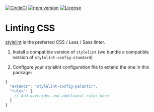 [![CircleCI](https://circleci.com/gh/palantir/stylelint-config-palantir.svg?style=shield&circle-token=f4447e3c4df0f0edee55b1f1823f07bb43c94604)](https://circleci.com/gh/palantir/stylelint-config-palantir)
[![npm version](https://badge.fury.io/js/stylelint-config-palantir.svg)](https://badge.fury.io/js/stylelint-config-palantir)
[![License](https://img.shields.io/badge/License-Apache%202.0-blue.svg)](https://opensource.org/licenses/Apache-2.0)

# Linting CSS

[stylelint](https://github.com/stylelint/stylelint) is the preferred CSS / Less / Sass linter.

1. Install a compatible version of `stylelint` (we bundle a compatible version of `stylelint-config-standard`)

2. Configure your stylelint configuration file to extend the one in this package:

```js
{
  "extends": "stylelint-config-palantir",
  "rules": {
    // Add overrides and additional rules here
  }
}
```
